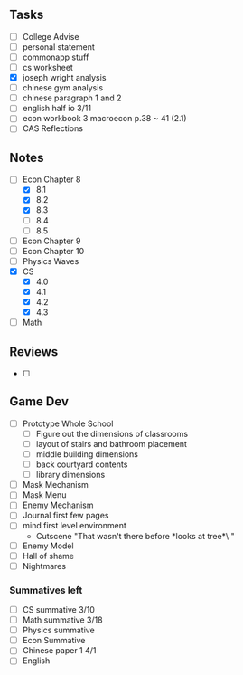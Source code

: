 
## Tasks
- [ ] College Advise
- [ ] personal statement
- [ ] commonapp stuff
- [ ] cs worksheet
- [x] joseph wright analysis
- [ ] chinese gym analysis
- [ ] chinese paragraph 1 and 2
- [ ] english half io 3/11
- [ ] econ workbook 3 macroecon p.38 ~ 41 (2.1)
- [ ] CAS Reflections

## Notes
- [ ] Econ Chapter 8
	- [x] 8.1
	- [x] 8.2
	- [x] 8.3
	- [ ] 8.4
	- [ ] 8.5
- [ ] Econ Chapter 9
- [ ] Econ Chapter 10
- [ ] Physics Waves
- [x] CS
	- [x] 4.0
	- [x] 4.1
	- [x] 4.2
	- [x] 4.3
- [ ] Math

## Reviews
- [ ] 

## Game Dev
- [ ] Prototype Whole School
	- [ ] Figure out the dimensions of classrooms
	- [ ] layout of stairs and bathroom placement
	- [ ] middle building dimensions
	- [ ] back courtyard contents
	- [ ] library dimensions
- [ ] Mask Mechanism
- [ ] Mask Menu
- [ ] Enemy Mechanism
- [ ] Journal first few pages
- [ ] mind first level environment
	- Cutscene "That wasn't there before \*looks at tree*\ "
- [ ] Enemy Model
- [ ] Hall of shame
- [ ] Nightmares

### Summatives left
- [ ] CS summative 3/10
- [ ] Math summative 3/18
- [ ] Physics summative
- [ ] Econ Summative
- [ ] Chinese paper 1 4/1
- [ ] English
